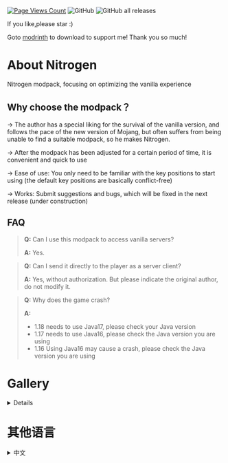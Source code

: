 [![Page Views Count](https://badges.toozhao.com/badges/01GP0NZP4H2TT2ZQSJKDF63MZ0/green.svg)](https://badges.toozhao.com/stats/01GP0NZP4H2TT2ZQSJKDF63MZ0 "Get your own page views count badge on badges.toozhao.com")  ![GitHub](https://img.shields.io/github/license/tlwsy/Nitrogen?style=flat-square)  ![GitHub all releases](https://img.shields.io/github/downloads/tlwsy/Nitrogen/total?style=flat-square)

If you like,please star :)

Goto [modrinth](https://modrinth.com/modpack/nitrogen7) to download to support me!
Thank you so much!

# About Nitrogen
Nitrogen modpack, focusing on optimizing the vanilla experience

## Why choose the modpack？
-> The author has a special liking for the survival of the vanilla version, and follows the pace of the new version of Mojang, but often suffers from being unable to find a suitable modpack, so he makes Nitrogen.

-> After the modpack has been adjusted for a certain period of time, it is convenient and quick to use

-> Ease of use: You only need to be familiar with the key positions to start using (the default key positions are basically conflict-free)

-> Works: Submit suggestions and bugs, which will be fixed in the next release (under construction)

## FAQ
> **Q:** Can I use this modpack to access vanilla servers?
>
> **A:** Yes.

> **Q:** Can I send it directly to the player as a server client?
>
> **A:** Yes, without authorization. But please indicate the original author, do not modify it.
 
> **Q:** Why does the game crash?
>
> **A:** 
> - 1.18 needs to use Java17, please check your Java version
> - 1.17 needs to use Java16, please check the Java version you are using
> - 1.16 Using Java16 may cause a crash, please check the Java version you are using

# Gallery
<details>

![1](https://i.imgur.com/DiapAJu.png)
 ![2](https://i.imgur.com/Wtcbk85.png)
 ![3](https://i.imgur.com/DiapAJu.png)
 ![4](https://i.imgur.com/QnwbpYk.png)
 ![5](https://i.imgur.com/d67IrSK.png)
 ![6](https://i.imgur.com/H6jdnIy.png)
 ![7](https://i.imgur.com/oPFTHMU.png)
 ![8](https://i.imgur.com/QVXIlPp.png)
 ![9](https://i.imgur.com/eHtHGjp.png)
 ![10](https://i.imgur.com/bkewIgD.png)
 ![11](https://i.imgur.com/6CCu2Kn.png)
 ![12](https://i.imgur.com/YaSc368.png)
 ![13](https://i.imgur.com/4ptaIju.png)
 
</details>

# 其他语言
<details>
 <summary>中文</summary>
  
  既然是国人写的，那就再用中文写一遍吧 ~~（虽然在[mcbbs](https://www.mcbbs.net/thread-1212452-1-1.html)上已经写过了）~~ 
<div  align="center">  
<img src="https://s1.ax1x.com/2023/01/05/pSACdLn.md.png" width="20%">
</div>
 
**你可以前往[modrinth](https://modrinth.com/modpack/nitrogen7)下载以支持我！**
**感谢你的支持！**

# 氮元素

>  氮元素整合包，致力于优化原版体验

## 关于该整合包

> 
> 氮元素是基于fabric的原版整合，致力于优化原版游戏体验
> 
> 作者对于原版生存情有独钟，跟随Mojang新版步伐，但常常苦于无法找到适合自己的整合包，便制作出氮元素
> 
> 整合包经过一定时间的调整后，使用方便快捷

## 为什么选择该整合包？
> 
> 易用：只需熟悉键位，即可开始使用（默认键位基本无冲突）
> 
> 快捷：提供多种下载渠道，总有适合你
> 
> 有效：提交建议和错误，将在下个版本中修复
 
## 图片展示
 
 ![1](https://i.imgur.com/DiapAJu.png)
 
 <details>
  
 ![2](https://i.imgur.com/Wtcbk85.png)
 ![3](https://i.imgur.com/DiapAJu.png)
 ![4](https://i.imgur.com/QnwbpYk.png)
 ![5](https://i.imgur.com/d67IrSK.png)
 ![6](https://i.imgur.com/H6jdnIy.png)
 ![7](https://i.imgur.com/oPFTHMU.png)
 ![8](https://i.imgur.com/QVXIlPp.png)
 ![9](https://i.imgur.com/eHtHGjp.png)
 ![10](https://i.imgur.com/bkewIgD.png)
 ![11](https://i.imgur.com/6CCu2Kn.png)
 ![12](https://i.imgur.com/YaSc368.png)
 ![13](https://i.imgur.com/4ptaIju.png)
 
</details>

## FAQ
> **Q：** 我可以使用该整合包进入原版服务器吗？
>
> **A：** 可以。

> **Q：** 我可以将它直接作为服务器的客户端发给玩家吗？
> 
> **A：** 可以，无需授权。但请标明原作者，不要对其修改。

> **Q：** 为什么游戏崩溃了？
> 
> **A：** 
> - 1.18需要使用Java17，请检查你的Java版本
> - 1.17需要使用Java16，请检查你使用的Java版本
> - 1.16使用Java16可能导致崩溃，请检查的你使用的Java版本

> **Q：** 如何使用该整合包？
> 
> **A：** 
> - .mrpack请使用[ATLauncher](https://atlauncher.com/about)，[MultiMC](https://multimc.org/)，或[Prism Launcher](https://prismlauncher.org/)
> - zip文件请遵循curseforge格式，你可以使用任何能够安装curseforge整合包的启动器，如[PCL](https://afdian.net/a/LTCat?tab=home)，[HMCL](https://hmcl.huangyuhui.net/)，[BakaXL](https://www.bakaxl.com/)等启动器
  
</details>

